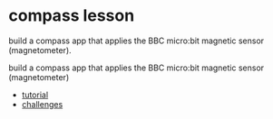 # compass lesson

build a compass app that applies the BBC micro:bit magnetic sensor (magnetometer).

build a compass app that applies the BBC micro:bit magnetic sensor (magnetometer)

* [tutorial](/lessons/compass/tutorial)
* [challenges](/lessons/compass/challenges)
